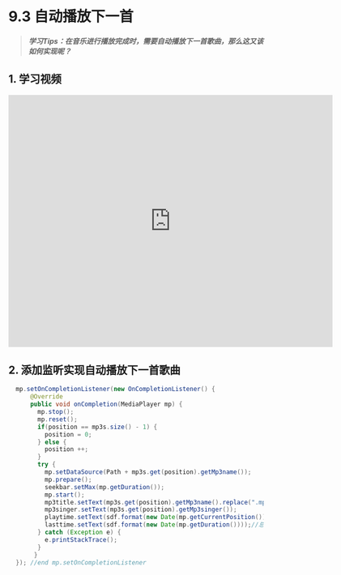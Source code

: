 # 9.3 自动播放下一首

>##### 学习Tips：在音乐进行播放完成时，需要自动播放下一首歌曲，那么这又该如何实现呢？

## 1. 学习视频

<iframe frameborder="0" width="640" height="498" src="https://v.qq.com/iframe/player.html?vid=r0199pi9noq&tiny=0&auto=0" allowfullscreen></iframe>

## 2. 添加监听实现自动播放下一首歌曲

```Java
  mp.setOnCompletionListener(new OnCompletionListener() {				
      @Override
      public void onCompletion(MediaPlayer mp) {
        mp.stop();
        mp.reset();
        if(position == mp3s.size() - 1) {
          position = 0;
        } else {
          position ++;
        }
        try {
          mp.setDataSource(Path + mp3s.get(position).getMp3name());
          mp.prepare();
          seekbar.setMax(mp.getDuration()); 
          mp.start();
          mp3title.setText(mp3s.get(position).getMp3name().replace(".mp3", ""));
          mp3singer.setText(mp3s.get(position).getMp3singer());			
          playtime.setText(sdf.format(new Date(mp.getCurrentPosition())));//当前的播放位置
          lasttime.setText(sdf.format(new Date(mp.getDuration())));//总共的播放时间
        } catch (Exception e) {
          e.printStackTrace();
        }
       }
  }); //end mp.setOnCompletionListener
```
